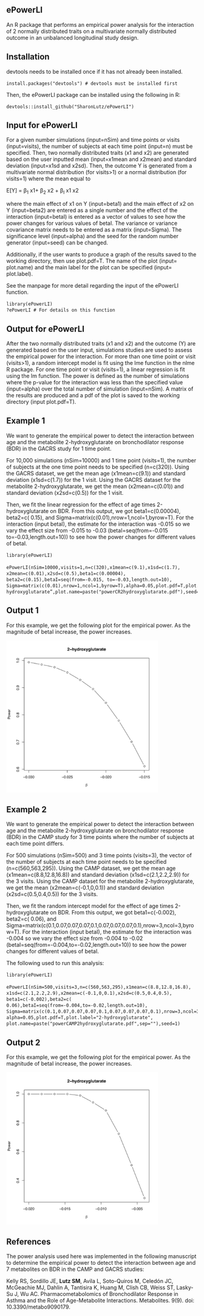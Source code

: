 ## ePowerLI
An R package that performs an empirical power analysis for the interaction of 2 normally distributed traits on a multivariate normally distributed outcome in an unbalanced longitudinal study design.

## Installation
devtools needs to be installed once if it has not already been installed.
```
install.packages("devtools") # devtools must be installed first
```
Then, the ePowerLI package can be installed using the following in R:
```
devtools::install_github("SharonLutz/ePowerLI")
```

## Input for ePowerLI 
For a given number simulations (input=nSim) and time points or visits (input=visits), the number of subjects at each time point (input=n) must be specified. Then, two normally distributed traits (x1 and x2) are generated based on the user inputted mean (input=x1mean and x2mean) and standard deviation (input=x1sd and x2sd). Then, the outcome Y is generated from a multivariate normal distribution (for visits>1) or a normal distribution (for visits=1) where the mean equal to

E\[Y\] = &beta;<sub>1</sub> x1+ &beta;<sub>2</sub> x2 +  &beta;<sub>I</sub>   x1 x2  

where the main effect of x1 on Y (input=beta1) and the main effect of x2 on Y (input=beta2) are entered as a single number and the effect of the interaction (input=betaI) is entered as a vector of values to see how the power changes for various values of betaI. The variance or variance covariance matrix needs to be entered as a matrix (input=Sigma). The significance level (input=alpha) and the seed for the random number generator (input=seed) can be changed.   

Additionally, if the user wants to produce a graph of the results saved to the working directory, then use plot.pdf=T. The name of the plot (input= plot.name) and the main label for the plot can be specified (input= plot.label).

See the manpage for more detail regarding the input of the ePowerLI function.

```
library(ePowerLI)
?ePowerLI # For details on this function
```

## Output for ePowerLI
After the two normally distributed traits (x1 and x2) and the outcome (Y) are generated based on the user input, simulations studies are used to assess the empirical power for the interaction. For more than one time point or visit (visits>1), a random intercept model is fit using the lme function in the nlme R package. For one time point or visit (visits=1), a linear regression is fit using the lm function. The power is defined as the number of simulations where the p-value for the interaction was less than the specified value (input=alpha) over the total number of simulation (input=nSim). A matrix of the results are produced and a pdf of the plot is saved to the working directory (input plot.pdf=T).

## Example 1
We want to generate the empirical power to detect the interaction between age and the metabolite 2-hydroxyglutarate on bronchodilator response (BDR) in the GACRS study for 1 time point. 

For 10,000 simulations (nSim=10000) and 1 time point (visits=1), the number of subjects at the one time point needs to be specified (n=c(320)). Using the GACRS dataset, we get the mean age (x1mean=c(9.1)) and standard deviation (x1sd=c(1.7)) for the 1 visit. Using the GACRS dataset for the metabolite 2-hydroxyglutarate, we get the mean (x2mean=c(0.01)) and standard deviation (x2sd=c(0.5)) for the 1 visit.

Then, we fit the linear regression for the effect of age times 2-hydroxyglutarate on BDR. From this output, we got beta1=c(0.00004), beta2=c( 0.15), and Sigma=matrix(c(0.01),nrow=1,ncol=1,byrow=T). For the interaction (input betaI), the estimate for the interaction was -0.015 so we vary the effect size from -0.015 to -0.03 (betaI=seq(from=-0.015 to=-0.03,length.out=10)) to see how the power changes for different values of betaI.

```
library(ePowerLI)

ePowerLI(nSim=10000,visits=1,n=c(320),x1mean=c(9.1),x1sd=c(1.7), x2mean=c(0.01),x2sd=c(0.5),beta1=c(0.00004),
beta2=c(0.15),betaI=seq(from=-0.015, to=-0.03,length.out=10), Sigma=matrix(c(0.01),nrow=1,ncol=1,byrow=T),alpha=0.05,plot.pdf=T,plot.label=”2-hydroxyglutarate”,plot.name=paste("powerCR2hydroxyglutarate.pdf"),seed=1)		
```

## Output 1
For this example, we get the following plot for the empirical power. As the magnitude of betaI increase, the power increases.

<img src="https://github.com/SharonLutz/ePowerLI/blob/master/powerCRX2.hydroxyglutarate.png" width="400">

## Example 2
We want to generate the empirical power to detect the interaction between age and the metabolite 2-hydroxyglutarate on bronchodilator response (BDR) in the CAMP study for 3 time points where the number of subjects at each time point differs. 

For 500 simulations (nSim=500) and 3 time points (visits=3), the vector of the number of subjects at each time point needs to be specified (n=c(560,563,295)). Using the CAMP dataset, we get the mean age (x1mean=c(8.8,12.8,16.8)) and standard deviation (x1sd=c(2.1,2.2,2.9)) for the 3 visits. Using the CAMP dataset for the metabolite 2-hydroxyglutarate, we get the mean (x2mean=c(-0.1,0,0.1)) and standard deviation (x2sd=c(0.5,0.4,0.5)) for the 3 visits.

Then, we fit the random intercept model for the effect of age times 2-hydroxyglutarate on BDR. From this output, we got  beta1=c(-0.002), beta2=c( 0.06), and Sigma=matrix(c(0.1,0.07,0.07,0.07,0.1,0.07,0.07,0.07,0.1),nrow=3,ncol=3,byrow=T). For the interaction (input betaI), the estimate for the interaction was -0.004 so we vary the effect size from -0.004 to -0.02 (betaI=seq(from=-0.004,to=-0.02,length.out=10)) to see how the power changes for different values of betaI.

The following used to run this analysis:

```
library(ePowerLI)

ePowerLI(nSim=500,visits=3,n=c(560,563,295),x1mean=c(8.8,12.8,16.8),
x1sd=c(2.1,2.2,2.9),x2mean=c(-0.1,0,0.1),x2sd=c(0.5,0.4,0.5),
beta1=c(-0.002),beta2=c( 0.06),betaI=seq(from=-0.004,to=-0.02,length.out=10),
Sigma=matrix(c(0.1,0.07,0.07,0.07,0.1,0.07,0.07,0.07,0.1),nrow=3,ncol=3,byrow=T),
alpha=0.05,plot.pdf=T,plot.label="2-hydroxyglutarate",
plot.name=paste("powerCAMP2hydroxyglutarate.pdf",sep=""),seed=1)	 
```

## Output 2
For this example, we get the following plot for the empirical power. As the magnitude of betaI increase, the power increases.

<img src="https://github.com/SharonLutz/ePowerLI/blob/master/powerCAMP2hydroxyglutarate.png" width="400">

## References
The power analysis used here was implemented in the following manuscript to determine the empirical power to detect the interaction between age and 7 metabolites on BDR in the CAMP and GACRS studies: <br/>

Kelly RS, Sordillo JE, **Lutz SM**, Avila L, Soto-Quiros M, Celedón JC, McGeachie MJ, Dahlin A, Tantisira K, Huang M, Clish CB, Weiss ST, Lasky-Su J, Wu AC. Pharmacometabolomics of Bronchodilator Response in Asthma and the Role of Age-Metabolite Interactions. Metabolites. 9(9). doi: 10.3390/metabo9090179.
